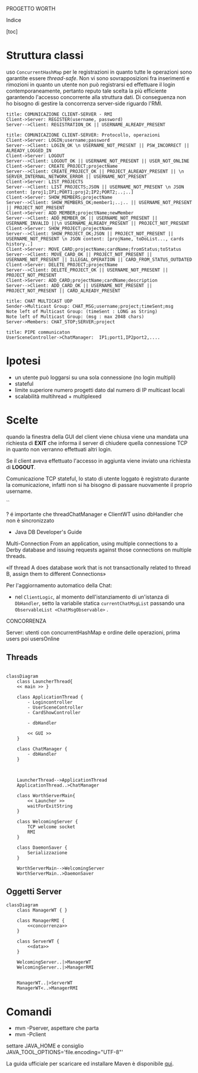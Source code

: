PROGETTO WORTH

Indice

[toc]

# Struttura classi

uso `ConcurrentHashMap` per le registrazioni in quanto tutte le operazioni sono garantite essere *thread-safe*. 
Non vi sono sovrapposizioni fra inserimenti e rimozioni in quanto un utente non può registrarsi ed effettuare il login contemporaneamente, pertanto reputo tale scelta la più efficiente garantendo l'accesso concorrente alla struttura dati. 
Di conseguenza non ho bisogno di gestire la concorrenza server-side riguardo l'RMI.

```sequence
title: COMUNICAZIONE CLIENT-SERVER - RMI
Client->Server: REGISTER(username, password)
Server-->Client: REGISTRATION_OK || USERNAME_ALREADY_PRESENT
```



```sequence
title: COMUNICAZIONE CLIENT-SERVER: Protocollo, operazioni
Client->Server: LOGIN;username;password
Server-->Client: LOGIN_OK \n USERNAME_NOT_PRESENT || PSW_INCORRECT || ALREADY_LOGGED_IN
Client->Server: LOGOUT
Server-->Client: LOGOUT_OK || USERNAME_NOT_PRESENT || USER_NOT_ONLINE
Client->Server: CREATE_PROJECT;projectName
Server-->Client: CREATE_PROJECT_OK || PROJECT_ALREADY_PRESENT || \n SERVER_INTERNAL_NETWORK_ERROR || USERNAME_NOT_PRESENT
Client->Server: LIST_PROJECTS
Server-->Client: LIST_PROJECTS;JSON || USERNAME_NOT_PRESENT \n JSON content: [proj1;IP1;PORT1;proj2;IP2;PORT2;..;..]
Client->Server: SHOW_MEMBERS;projectName
Server-->Client: SHOW_MEMBERS_OK;member1;..;.. || USERNAME_NOT_PRESENT || PROJECT_NOT_PRESENT
Client->Server: ADD_MEMBER;projectName;newMember
Server-->Client: ADD_MEMBER_OK || USERNAME_NOT_PRESENT || USERNAME_INVALID ||\n USERNAME_ALREADY_PRESENT || PROJECT_NOT_PRESENT
Client->Server: SHOW_PROJECT;projectName
Server-->Client: SHOW_PROJECT_OK;JSON || PROJECT_NOT_PRESENT || USERNAME_NOT_PRESENT \n JSON content: [projName, toDoList..., cards history..]
Client->Server: MOVE_CARD;projectName;cardName;fromStatus;toStatus
Server-->Client: MOVE_CARD_OK || PROJECT_NOT_PRESENT || USERNAME_NOT_PRESENT || ILLEGAL_OPERATION || CARD_FROM_STATUS_OUTDATED
Client->Server: DELETE_PROJECT;projectName
Server-->Client: DELETE_PROJECT_OK || USERNAME_NOT_PRESENT || PROJECT_NOT_PRESENT
Client->Server: ADD_CARD;projectName;cardName;description
Server-->Client: ADD_CARD_OK || USERNAME_NOT_PRESENT || PROJECT_NOT_PRESENT || CARD_ALREADY_PRESENT
```

```sequence
title: CHAT MULTICAST UDP
Sender->Multicast Group: CHAT_MSG;username;project;timeSent;msg
Note left of Multicast Group: (timeSent : LONG as String)
Note left of Multicast Group: (msg : max 2048 chars)
Server->Members: CHAT_STOP;SERVER;project
```



```sequence
title: PIPE communicaton
UserSceneController->ChatManager:  IP1;port1,IP2port2,....
```



# Ipotesi

- un utente può loggarsi su una sola connessione (no login multipli)
- stateful
- limite superiore numero progetti dato dal numero di IP multicast locali
- scalabilità multihread + multiplexed



# Scelte

quando la finestra della GUI del client viene chiusa viene una mandata una richiesta di **EXIT** che informa il server di chiudere quella connessione TCP in quanto non verranno effettuati altri login. 

Se il client aveva effettuato l'accesso in aggiunta viene inviato una richiesta di **LOGOUT**.

Comunicazione TCP stateful, lo stato di utente loggato è registrato durante la comunicazione, infatti non si ha bisogno di passare nuovamente il proprio username.

``

? é importante che threadChatManager e ClientWT usino dbHandler che non è sincronizzato



- Java DB Developer's Guide

Multi-Connection
From an application, using
multiple connections to a
Derby database and issuing
requests against those
connections on multiple
threads.

«If thread
A does database work that is not transactionally related to thread B, assign them to
different Connections»

Per l'aggiornamento automatico della Chat:

- nel `ClientLogic`, al momento dell'istanziamento di un'istanza di `DbHandler`, setto  la variabile statica `currentChatMsgList` passando una  `ObservableList <ChatMsgObservable>` .



CONCORRENZA

Server: utenti con concurrentHashMap e ordine delle operazioni, prima users poi usersOnline

## Threads

```mermaid

classDiagram
	class LauncherThread{ 
	<< main >> }
	
	class ApplicationThread {
    	- Logincontroller
    	- UserSceneController
    	- CardShowController
    	
    	- dbHandler
    	
    	<< GUI >>
    }
    
    class ChatManager {
    	- dbHandler	
    }
		
	
	
	LauncherThread-->ApplicationThread
	ApplicationThread..>ChatManager
	
	class WorthServerMain{
		<< Launcher >>
		waitForExitString
	}
	
	class WelcomingServer {
		TCP welcome socket
		RMI
	}
	
	class DaemonSaver {
		Serializzazione
	}
	
	WorthServerMain-->WelcomingServer
	WorthServerMain..>DaemonSaver
```

## Oggetti Server

```mermaid
classDiagram
	class ManagerWT { }
	
	class ManagerRMI {
    	<<concorrenza>>
    }
	
	class ServerWT { 
		<<data>>
	}
	
	WelcomingServer..|>ManagerWT
	WelcomingServer..|>ManagerRMI
	
	
	ManagerWT..|>ServerWT
	ManagerWT<..>ManagerRMI
```



# Comandi

- mvn -Pserver, aspettare che parta
- mvn -Pclient

settare JAVA_HOME e consiglio JAVA_TOOL_OPTIONS='file.encoding="UTF-8"'

La guida ufficiale per scaricare ed installare Maven è disponibile [qui](https://maven.apache.org/install.html).

